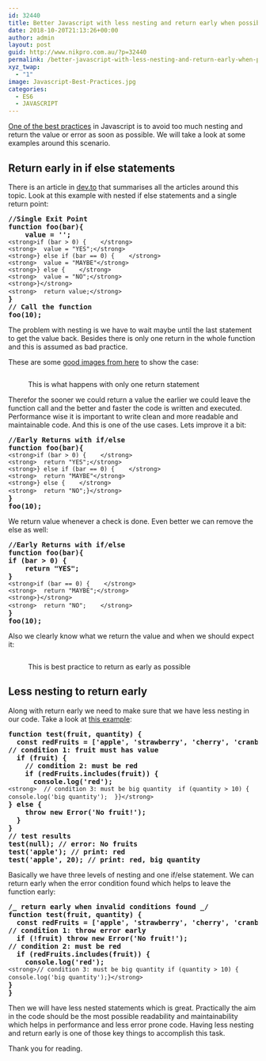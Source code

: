 ```yaml
---
id: 32440
title: Better Javascript with less nesting and return early when possible
date: 2018-10-20T21:13:26+00:00
author: admin
layout: post
guid: http://www.nikpro.com.au/?p=32440
permalink: /better-javascript-with-less-nesting-and-return-early-when-possible/
xyz_twap:
  - "1"
image: Javascript-Best-Practices.jpg
categories:
  - ES6
  - JAVASCRIPT
---
```

[One of the best practices](http://www.nikpro.com.au/how-arrow-functions-fixed-this-keyword-problem-in-es6/) in Javascript is to avoid too much nesting and return the value or error as soon as possible. We will take a look at some examples around this scenario.

## Return early in if else statements

There is an article in <a href="https://dev.to/jenniferlynparsons/early-returns-in-javascript-5hfb" target="_blank" rel="noreferrer noopener">dev.to</a>&nbsp;that summarises all the articles around this topic. Look at this example with nested if else statements and a single return point:

<pre class="wp-block-preformatted"><strong>//Single Exit Point<br />function foo(bar){<br />    value = '';            <br /></strong><code>&lt;strong>if (bar &gt; 0) {    &lt;/strong></code><br /><code>&lt;strong>&nbsp; value = "YES";&lt;/strong></code><br /><code>&lt;strong>} else if (bar == 0) {    &lt;/strong></code><br /><code>&lt;strong>&nbsp; value = "MAYBE"&lt;/strong></code><br /><code>&lt;strong>} else {    &lt;/strong></code><br /><code>&lt;strong>&nbsp; value = "NO";&lt;/strong></code><br /><code>&lt;strong>}&lt;/strong></code><br /><code>&lt;strong>&nbsp; return value;&lt;/strong></code><strong><br />}</strong><br /><strong>// Call the function <br />foo(10);</strong></pre>

The problem with nesting is we have to wait maybe until the last statement to get the value back. Besides there is only one return in the whole function and this is assumed as bad practice. 

These are some <a href="http://lecterror.com/articles/view/code-formatting-and-readability" target="_blank" rel="noreferrer noopener">good images from here</a> to show the case:<figure class="wp-block-image">

<img src="http://www.nikpro.com.aubadcode.png" alt="" class="wp-image-32441" srcset="http://testgatsby.localbadcode.png 717w, http://testgatsby.localbadcode-300x118.png 300w" sizes="(max-width: 717px) 100vw, 717px" /> <figcaption>This is what happens with only one return statement</figcaption></figure> 

Therefor the sooner we could return a value the earlier we could leave the function call and the better and faster the code is written and executed. Performance wise it is important to write clean and more readable and maintainable code. And this is one of the use cases. Lets improve it a bit:

<pre class="wp-block-preformatted"><strong>//Early Returns with if/else<br />function foo(bar){<br /></strong><code>&lt;strong>if (bar &gt; 0) {    &lt;/strong></code><br /><code>&lt;strong>&nbsp; return "YES";&lt;/strong></code><br /><code>&lt;strong>} else if (bar == 0) {    &lt;/strong></code><br /><code>&lt;strong>&nbsp; return "MAYBE"&lt;/strong></code><br /><code>&lt;strong>} else {    &lt;/strong></code><br /><code>&lt;strong>&nbsp; return "NO";}&lt;/strong></code><strong><br />}<br />foo(10);</strong></pre>

We return value whenever a check is done. Even better we can remove the else as well:

<pre class="wp-block-preformatted"><strong>//Early Returns with if/else<br />function foo(bar){<br />if (bar &gt; 0) {<br />    return "YES";<br />}<br /></strong><code>&lt;strong>if (bar == 0) {    &lt;/strong></code><br /><code>&lt;strong>&nbsp; return "MAYBE";&lt;/strong></code><br /><code>&lt;strong>}&lt;/strong></code><br /><code>&lt;strong>&nbsp; return "NO";    &lt;/strong></code><strong><br />}<br />foo(10);</strong></pre>

Also we clearly know what we return the value and when we should expect it:<figure class="wp-block-image">

<img src="http://www.nikpro.com.augoodcode.png" alt="" class="wp-image-32442" srcset="http://testgatsby.localgoodcode.png 356w, http://testgatsby.localgoodcode-207x300.png 207w" sizes="(max-width: 356px) 100vw, 356px" /> <figcaption>This is best practice to return as early as possible</figcaption></figure> 

## Less nesting to return early

Along with return early we need to make sure that we have less nesting in our code. Take a look at <a href="https://scotch.io/bar-talk/5-tips-to-write-better-conditionals-in-javascript#toc-2-less-nesting-return-early" target="_blank" rel="noreferrer noopener">this example</a>:

<pre class="wp-block-preformatted"><strong>function test(fruit, quantity) {<br />  const redFruits = ['apple', 'strawberry', 'cherry', 'cranberries'];<br />// condition 1: fruit must has value<br />  if (fruit) {<br />    // condition 2: must be red<br />    if (redFruits.includes(fruit)) {<br />      console.log('red');<br /></strong><code>&lt;strong>  // condition 3: must be big quantity  if (quantity &gt; 10) {    console.log('big quantity');  }}&lt;/strong></code><strong><br />} else {<br />    throw new Error('No fruit!');<br />  }<br />}<br />// test results<br />test(null); // error: No fruits<br />test('apple'); // print: red<br />test('apple', 20); // print: red, big quantity</strong></pre>

Basically we have three levels of nesting and one if/else statement. We can return early when the error condition found which helps to leave the function early:

<pre class="wp-block-preformatted"><strong>/_ return early when invalid conditions found _/<br />function test(fruit, quantity) {<br />  const redFruits = ['apple', 'strawberry', 'cherry', 'cranberries'];<br />// condition 1: throw error early<br />  if (!fruit) throw new Error('No fruit!');<br />// condition 2: must be red<br />  if (redFruits.includes(fruit)) {<br />    console.log('red');<br /></strong><code>&lt;strong>// condition 3: must be big quantity if (quantity &gt; 10) {  console.log('big quantity');}&lt;/strong></code><strong><br />}<br />}</strong></pre>

Then we will have less nested statements which is great. Practically the aim in the code should be the most possible readability and maintainability which helps in performance and less error prone code. Having less nesting and return early is one of those key things to accomplish this task.

Thank you for reading.